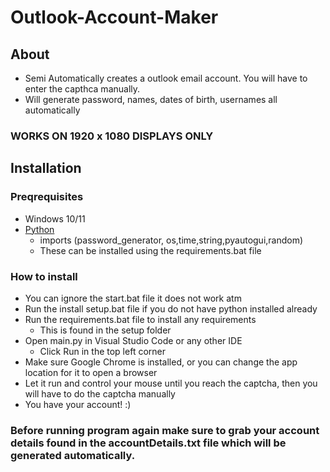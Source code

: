 # Outlook-Account-Maker

## About
- Semi Automatically creates a outlook email account. You will have to enter the capthca manually.
- Will generate password, names, dates of birth, usernames all automatically

### WORKS ON 1920 x 1080 DISPLAYS ONLY

## Installation

### Preqrequisites

-   Windows 10/11
-   [Python](https://www.python.org/downloads/release/python-3109/)
    - imports (password_generator, os,time,string,pyautogui,random)
    - These can be installed using the requirements.bat file

### How to install
- You can ignore the start.bat file it does not work atm
-   Run the install setup.bat file if you do not have python installed already
-   Run the requirements.bat file to install any requirements
    - This is found in the setup folder
-   Open main.py in Visual Studio Code or any other IDE
    - Click Run in the top left corner
- Make sure Google Chrome is installed, or you can change the app location for it to open a browser
- Let it run and control your mouse until you reach the captcha, then you will have to do the captcha manually
- You have your account! :)
### Before running program again make sure to grab your account details found in the accountDetails.txt file which will be generated automatically.
